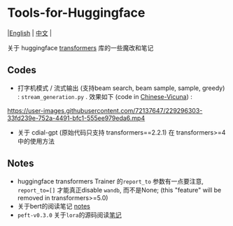 # Tools-for-Huggingface
|[English](https://github.com/LZY-the-boys/Tools-for-HuggingfaceTransformers/blob/main/README.md) | [中文](https://github.com/LZY-the-boys/Tools-for-HuggingfaceTransformers/blob/main/README-zh.md) |

关于 huggingface [transformers](https://github.com/huggingface/transformers) 库的一些魔改和笔记

## Codes

- 打字机模式 / 流式输出 (支持beam search, beam sample, sample, greedy) : `stream_generation.py` . 效果如下 (code in [Chinese-Vicuna](https://github.com/Facico/Chinese-Vicuna/)) :

https://user-images.githubusercontent.com/72137647/229296303-33fd239e-752a-4491-bfc1-555ee979eda6.mp4

- 关于 cdial-gpt (原始代码只支持 transformers==2.2.1) 在 transformers>=4 中的使用方法

## Notes

- huggingface transformers Trainer 的`report_to` 参数有一点要注意, `report_to=[]` 才能真正disable `wandb`, 而不是None; (this "feature" will be removed in transformers>=5.0)
- 关于bert的阅读笔记 [notes](https://github.com/LZY-the-boys/Tools-for-HuggingfaceTransformers/blob/main/Notes/bert.md)
- `peft-v0.3.0` 关于`lora`的源码阅读[笔记](https://github.com/LZY-the-boys/Tools-for-HuggingfaceTransformers/blob/main/Notes/peft-v0.3.0.md)